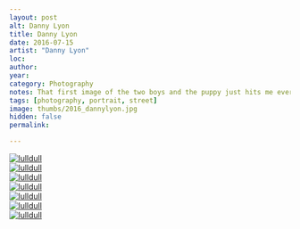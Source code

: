 ```yaml
---
layout: post
alt: Danny Lyon
title: Danny Lyon
date: 2016-07-15
artist: "Danny Lyon"
loc: 
author: 
year: 
category: Photography
notes: That first image of the two boys and the puppy just hits me every time.
tags: [photography, portrait, street]
image: thumbs/2016_dannylyon.jpg
hidden: false
permalink:

---
```




<div class="post_image">
	<a href="{{ site.baseurl }}/images/posts/2016_dannylyon/001.jpg" target="_blank">
	<img src="{{ site.baseurl }}/images/posts/2016_dannylyon/001.jpg" alt="lulldull"></a>
</div>

<div class="post_image">
	<a href="{{ site.baseurl }}/images/posts/2016_dannylyon/002.jpg" target="_blank">
	<img src="{{ site.baseurl }}/images/posts/2016_dannylyon/002.jpg" alt="lulldull"></a>
</div>

<div class="post_image">
	<a href="{{ site.baseurl }}/images/posts/2016_dannylyon/003.jpg" target="_blank">
	<img src="{{ site.baseurl }}/images/posts/2016_dannylyon/003.jpg" alt="lulldull"></a>
</div>

<div class="post_image">
	<a href="{{ site.baseurl }}/images/posts/2016_dannylyon/004.jpg" target="_blank">
	<img src="{{ site.baseurl }}/images/posts/2016_dannylyon/004.jpg" alt="lulldull"></a>
</div>

<div class="post_image">
	<a href="{{ site.baseurl }}/images/posts/2016_dannylyon/005.jpg" target="_blank">
	<img src="{{ site.baseurl }}/images/posts/2016_dannylyon/005.jpg" alt="lulldull"></a>
</div>

<div class="post_image">
	<a href="{{ site.baseurl }}/images/posts/2016_dannylyon/006.jpg" target="_blank">
	<img src="{{ site.baseurl }}/images/posts/2016_dannylyon/006.jpg" alt="lulldull"></a>
</div>

<div class="post_image">
	<a href="{{ site.baseurl }}/images/posts/2016_dannylyon/007.jpg" target="_blank">
	<img src="{{ site.baseurl }}/images/posts/2016_dannylyon/007.jpg" alt="lulldull"></a>
</div>

